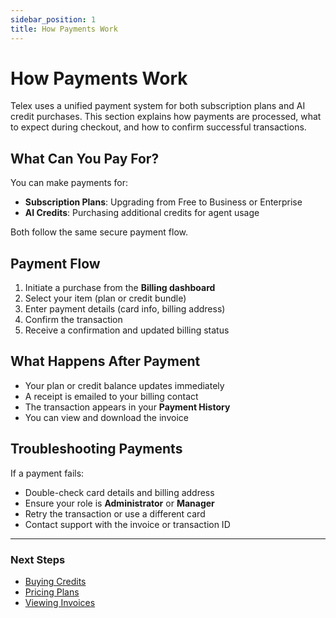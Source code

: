 ```yaml
---
sidebar_position: 1
title: How Payments Work
---
```


# How Payments Work

Telex uses a unified payment system for both subscription plans and AI credit purchases. This section explains how payments are processed, what to expect during checkout, and how to confirm successful transactions.


## What Can You Pay For?

You can make payments for:

- **Subscription Plans**: Upgrading from Free to Business or Enterprise
- **AI Credits**: Purchasing additional credits for agent usage

Both follow the same secure payment flow.


## Payment Flow

1. Initiate a purchase from the **Billing dashboard**
2. Select your item (plan or credit bundle)
3. Enter payment details (card info, billing address)
4. Confirm the transaction
5. Receive a confirmation and updated billing status


## What Happens After Payment

- Your plan or credit balance updates immediately
- A receipt is emailed to your billing contact
- The transaction appears in your **Payment History**
- You can view and download the invoice

## Troubleshooting Payments

If a payment fails:

- Double-check card details and billing address
- Ensure your role is **Administrator** or **Manager**
- Retry the transaction or use a different card
- Contact support with the invoice or transaction ID

---

### Next Steps

- [Buying Credits](../ai-credits/credit-package.md)
- [Pricing Plans](../pricing-plan.md)
- [Viewing Invoices](./invoices.md)